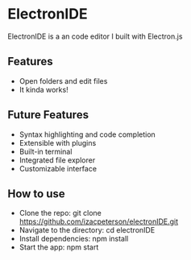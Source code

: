 # ElectronIDE

ElectronIDE is a an code editor I built with Electron.js

## Features

- Open folders and edit files
- It kinda works!

## Future Features

- Syntax highlighting and code completion
- Extensible with plugins
- Built-in terminal
- Integrated file explorer
- Customizable interface

## How to use

- Clone the repo: git clone https://github.com/izacpeterson/electronIDE.git
- Navigate to the directory: cd electronIDE
- Install dependencies: npm install
- Start the app: npm start
